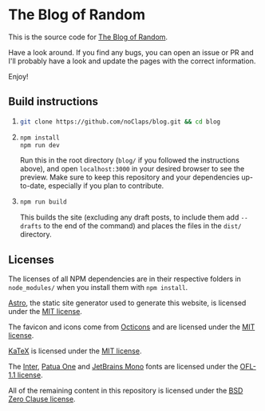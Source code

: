 # The Blog of Random

This is the source code for [The Blog of Random](https://blog.zerolimits.dev).

Have a look around. If you find any bugs, you can open an issue or PR and I'll probably have a look and update the pages with the correct information.

Enjoy!

## Build instructions

1.  ```bash
    git clone https://github.com/noClaps/blog.git && cd blog
    ```

2.  ```bash
    npm install
    npm run dev
    ```
    Run this in the root directory (`blog/` if you followed the instructions above), and open `localhost:3000` in your desired browser to see the preview. Make sure to keep this repository and your dependencies up-to-date, especially if you plan to contribute.

3. ```bash
   npm run build
   ```
   This builds the site (excluding any draft posts, to include them add `--drafts` to the end of the command) and places the files in the `dist/` directory.
    

## Licenses
The licenses of all NPM dependencies are in their respective folders in `node_modules/` when you install them with `npm install`.

[Astro](https://astro.build), the static site generator used to generate this website, is licensed under the [MIT license](https://github.com/withastro/astro/blob/main/LICENSE).

The favicon and icons come from [Octicons](https://primer.style/octicons) and are licensed under the [MIT license](public/svg/LICENSE).

[KaTeX](https://katex.org) is licensed under the [MIT license](https://github.com/KaTeX/KaTeX/blob/main/LICENSE).

The [Inter](https://rsms.me/inter/), [Patua One](https://fonts.google.com/specimen/Patua+One) and [JetBrains Mono](https://www.jetbrains.com/lp/mono/) fonts are licensed under the [OFL-1.1 license](https://github.com/rsms/inter/blob/master/LICENSE.txt).

All of the remaining content in this repository is licensed under the [BSD Zero Clause license](LICENSE).
